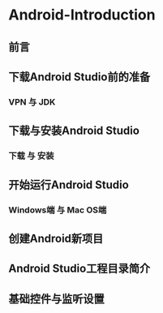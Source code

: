 # Android-Introduction
## 前言
## 下载Android Studio前的准备
### VPN 与 JDK
## 下载与安装Android Studio
### 下载 与 安装
## 开始运行Android Studio
### Windows端 与 Mac OS端
## 创建Android新项目
## Android Studio工程目录简介
## 基础控件与监听设置